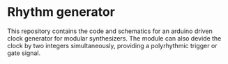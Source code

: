 # Rhythm generator

This repository contains the code and schematics for an arduino driven clock generator for modular synthesizers.
The module can also devide the clock by two integers simultaneously, providing a polyrhythmic trigger or gate signal.
